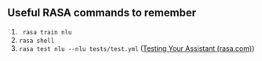 ## Useful RASA commands to remember 
1) ``` rasa train nlu```
2) ```rasa shell```
3) ```rasa test nlu --nlu tests/test.yml``` ([Testing Your Assistant (rasa.com)](https://rasa.com/docs/rasa/testing-your-assistant/))